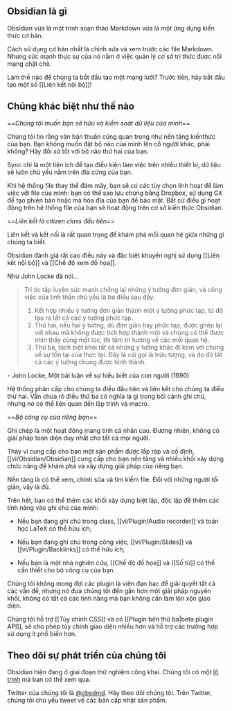 ## Obsidian là gì

Obsidian vừa là một trình soạn thảo Markdown vừa là một ứng dụng kiến ​​thức cơ bản.

Cách sử dụng cơ bản nhất là chỉnh sửa và xem trước các file Markdown. Nhưng sức mạnh thực sự của nó nằm ở việc quản lý cơ sở tri thức được nối mạng chặt chẽ.

Làm thế nào để chúng ta bắt đầu tạo một mạng lưới? Trước tiên, hãy bắt đầu tạo một số [[Liên kết nội bộ]]!

## Chúng khác biệt như thế nào

==*Chúng tôi muốn bạn sở hữu và kiểm soát dữ liệu của mình*==

Chúng tôi tin rằng văn bản thuần cũng quan trọng như nền tảng kiến ​​thức của bạn. Bạn không muốn đặt bộ não của mình lên cổ người khác, phải không? Hãy đối xử tốt với bộ não thứ hai của bạn.

Sync chỉ là một tiện ích để tạo điều kiện làm việc trên nhiều thiết bị, dữ liệu sẽ luôn chủ yếu nằm trên đĩa cứng của bạn.

Khi hệ thống file thay thế đám mây, bạn sẽ có các tùy chọn linh hoạt để làm việc với file của mình: bạn có thể sao lưu chúng bằng Dropbox, sử dụng Git để tạo phiên bản hoặc mã hóa đĩa của bạn để bảo mật. Bất cứ điều gì hoạt động trên hệ thống file của bạn sẽ hoạt động trên cơ sở kiến ​​thức Obsidian.

==*Liên kết là citizen class đầu tiên*==

Liên kết và kết nối là rất quan trọng để khám phá mối quan hệ giữa những gì chúng ta biết.

Obsidian đánh giá rất cao điều này và đặc biệt khuyến nghị sử dụng [[Liên kết nội bộ]] và [[Chế độ xem đồ họa]].

Như John Locke đã nói...

> Trí óc tập luyện sức mạnh chống lại những ý tưởng đơn giản, và công việc của tinh thần chủ yếu là ba điều sau đây.
> 1. Kết hợp nhiều ý tưởng đơn giản thành một ý tưởng phức tạp, từ đó tạo ra tất cả các ý tưởng phức tạp.
> 2. Thứ hai, nếu hai ý tưởng, dù đơn giản hay phức tạp, được ghép lại với nhau mà không được tích hợp thành một và chúng có thể được nhìn thấy cùng một lúc, thì tâm trí hướng về các mối quan hệ.
> 3. Thứ ba, tách biệt khỏi tất cả những ý tưởng khác đi kèm với chúng về sự tồn tại của thực tại. Đây là cái gọi là trừu tượng, và do đó tất cả các ý tưởng chung được hình thành.

 \- John Locke, Một bài luận về sự hiểu biết của con người (1690)
 
Hệ thống phân cấp cho chúng ta điều đầu tiên và liên kết cho chúng ta điều thứ hai. Vẫn chưa rõ điều thứ ba có nghĩa là gì trong bối cảnh ghi chú, nhưng nó có thể liên quan đến lập trình và macro.

==*Bộ công cụ của riêng bạn*==

Ghi chép là một hoạt động mang tính cá nhân cao. Đương nhiên, không có giải pháp toàn diện duy nhất cho tất cả mọi người.

Thay vì cung cấp cho bạn một sản phẩm được lắp ráp và cố định, [[vi/Obsidian/Obsidian]] cung cấp cho bạn nền tảng và nhiều khối xây dựng chức năng để khám phá và xây dựng giải pháp của riêng bạn.

Nền tảng là có thể xem, chỉnh sửa và tìm kiếm file. Đối với những người tối giản, vậy là đủ.

Trên hết, bạn có thể thêm các khối xây dựng biệt lập, độc lập để thêm các tính năng vào ghi chú của mình:

- Nếu bạn đang ghi chú trong class, [[vi/Plugin/Audio recorder]] và toán học LaTeX có thể hữu ích;

- Nếu bạn đang ghi chú trong công việc, [[vi/Plugin/Slides]] và [[vi/Plugin/Backlinks]] có thể hữu ích;

- Nếu bạn là một nhà nghiên cứu, [[Chế độ đồ họa]] và [[Số từ]] có thể cần thiết cho bộ công cụ của bạn.

Chúng tôi không mong đợi các plugin là viên đạn bạc để giải quyết tất cả các vấn đề, nhưng nó đưa chúng tôi đến gần hơn một giải pháp nguyên khối, không có tất cả các tính năng mà bạn không cần làm lộn xộn giao diện.

Chúng tôi hỗ trợ [[Tùy chỉnh CSS]] và có [[Plugin bên thứ ba|beta plugin API]], sẽ cho phép tùy chỉnh giao diện nhiều hơn và hỗ trợ các trường hợp sử dụng ít phổ biến hơn.

## Theo dõi sự phát triển của chúng tôi

Obsidian hiện đang ở giai đoạn thử nghiệm công khai. Chúng tôi có một [lộ trình](https://trello.com/b/Psqfqp7I/obsidian-roadmap) mà bạn có thể xem qua.

Twitter của chúng tôi là [@obsdmd](https://twitter.com/obsdmd). Hãy theo dõi chúng tôi. Trên Twitter, chúng tôi chủ yếu tweet về các bản cập nhật sản phẩm.
